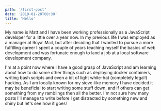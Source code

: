 ```yaml
---
path: '/first-post'
date: '2019-01-20T00:00'
title: 'Hello'
---
```


My name is Matt and I have been working professionally as a JavaScript developer for a little over a year now. In my previous life I was employed as a manager at Royal Mail, but after deciding that I wanted to pursue a more fulfilling career I spent a couple of years teaching myself the basics of web development and was fortunate enough to land a job at a local software development company.

I'm at a point now where I have a good grasp of JavaScript and am learning about how to do some other things such as deploying docker containers, writing bash scripts and even a bit of light white-hat (completely legal!) hacking. As I am locally known for my sieve-like memory I have decided it may be beneficial to start writing some stuff down, and if others can get something from my ramblings then all the better. I'm not sure how many posts I'll manage to write before I get distracted by something new and shiny but let's see how it goes!
